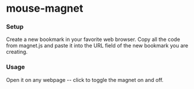 # mouse-magnet

### Setup

Create a new bookmark in your favorite web browser. Copy all the code from magnet.js and paste it into the URL field of the new bookmark you are creating.

### Usage

Open it on any webpage -- click to toggle the magnet on and off.
